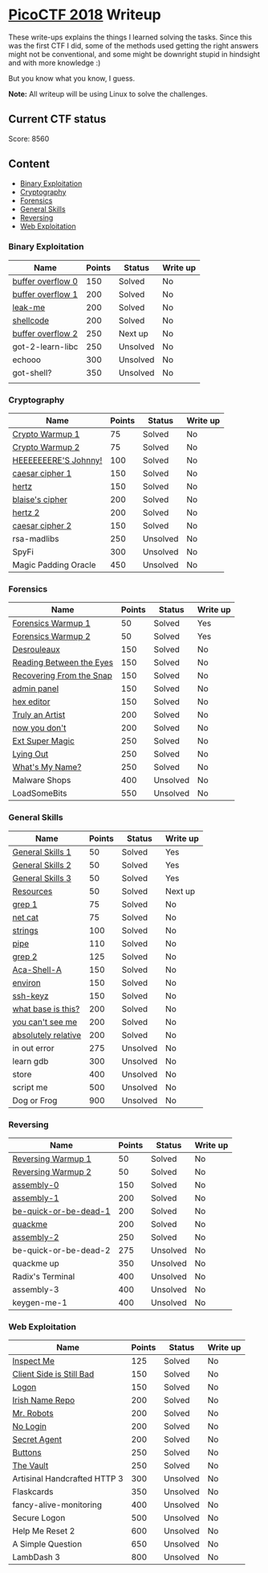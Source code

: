 # [PicoCTF 2018](https://2018game.picoctf.com/) Writeup

These write-ups explains the things I learned solving the tasks. Since this was the first CTF I did, some of the methods used getting the right answers might not be conventional, and some might be downright stupid in hindsight and with more knowledge :)

But you know what you know, I guess. 

**Note:** All writeup will be using Linux to solve the challenges.  


## Current CTF status

Score: 8560



## Content
- [Binary Exploitation](#binary-exploitation)
- [Cryptography](#cryptography)
- [Forensics](#forensics)
- [General Skills](#general-skills)
- [Reversing](#reversing)
- [Web Exploitation](#web-exploitation)


### Binary Exploitation

|Name|Points|Status|Write up
|-|-|-|-|
|[buffer overflow 0](Binary%20Exploitation/buffer%20overflow%200)|150|Solved|No|
|[buffer overflow 1](Binary%20Exploitation/buffer%20overflow%201)|200|Solved|No|
|[leak-me](Binary%20Exploitation/leak-me)|200|Solved|No|
|[shellcode](Binary%20Exploitation/shellcode)|200|Solved|No|
|[buffer overflow 2](Binary%20Exploitation/buffer%20overflow%202)|250|Next up|No|
|got-2-learn-libc|250|Unsolved|No|
|echooo|300|Unsolved|No|
|got-shell?|350|Unsolved|No|
||||


### Cryptography

|Name|Points|Status|Write up
|-|-|-|-|
|[Crypto Warmup 1](Cryptography/Crypto%20Warmup%201)|75|Solved|No|
|[Crypto Warmup 2](Cryptography/Crypto%20Warmup%202)|75|Solved|No|
|[HEEEEEEERE'S Johnny!](Cryptography/HEEEEEEERE%27S%20Johnny!)|100|Solved|No|
|[caesar cipher 1](Cryptography/caesar%20cipher%201)|150|Solved|No|
|[hertz](Cryptography/hertz)|150|Solved|No|
|[blaise's cipher](Cryptography/blaise%27s%20cipher)|200|Solved|No|
|[hertz 2](Cryptography/hertz%202)|200|Solved|No|
|[caesar cipher 2](Cryptography/caesar%20cipher%202)|150|Solved|No|
|rsa-madlibs|250|Unsolved|No|
|SpyFi|300|Unsolved|No|
|Magic Padding Oracle|450|Unsolved|No|


### Forensics

|Name|Points|Status|Write up
|-|-|-|-|
|[Forensics Warmup 1](Forensics/Forensics%20Warmup%201)|50|Solved|Yes|
|[Forensics Warmup 2](Forensics/Forensics%20Warmup%202)|50|Solved|Yes|
|[Desrouleaux](Forensics/Desrouleaux)|150|Solved|No|
|[Reading Between the Eyes](Forensics/Reading%20Between%20the%20Eyes)|150|Solved|No|
|[Recovering From the Snap](Forensics/Recovering%20From%20the%20Snap)|150|Solved|No|
|[admin panel](Forensics/admin%20panel)|150|Solved|No|
|[hex editor](Forensics/hex%20editor)|150|Solved|No|
|[Truly an Artist](Forensics/Truly%20an%20Artist)|200|Solved|No|
|[now you don't](Forensics/now%20you%20don%27t)|200|Solved|No|
|[Ext Super Magic](Forensics/Ext%20Super%20Magic)|250|Solved|No|
|[Lying Out](Forensics/Lying%20Out)|250|Solved|No|
|[What's My Name?](Forensics/What%27s%20My%20Name)|250|Solved|No|
|Malware Shops|400|Unsolved|No|
|LoadSomeBits|550|Unsolved|No|


### General Skills

|Name|Points|Status|Write up
|-|-|-|-|
|[General Skills 1](General%20Skills/General%20Warmup%201)|50|Solved|Yes|
|[General Skills 2](General%20Skills/General%20Warmup%202)|50|Solved|Yes|
|[General Skills 3](General%20Skills/General%20Warmup%203)|50|Solved|Yes|
|[Resources](General%20Skills/Resources)|50|Solved|Next up|
|[grep 1](General%20Skills/grep%201)|75|Solved|No|
|[net cat](General%20Skills/net%20cat)|75|Solved|No|
|[strings](General%20Skills/strings)|100|Solved|No|
|[pipe](General%20Skills/pipe)|110|Solved|No|
|[grep 2](General%20Skills/grep%202)|125|Solved|No|
|[Aca-Shell-A](General%20Skills/Aca-Shell-A)|150|Solved|No|
|[environ](General%20Skills/environ)|150|Solved|No|
|[ssh-keyz](General%20Skills/ssh-keyz)|150|Solved|No|
|[what base is this?](General%20Skills/what%20base%20is%20this)|200|Solved|No|
|[you can't see me](General%20Skills/you%20can%27t%20see%20me)|200|Solved|No|
|[absolutely relative](General%20Skills/absolutely%20relative)|200|Solved|No|
|in out error|275|Unsolved|No|
|learn gdb|300|Unsolved|No|
|store|400|Unsolved|No|
|script me|500|Unsolved|No|
|Dog or Frog|900|Unsolved|No|


### Reversing

|Name|Points|Status|Write up
|-|-|-|-|
|[Reversing Warmup 1](Reversing/Reversing%20Warmup%201)|50|Solved|No|
|[Reversing Warmup 2](Reversing/Reversing%20Warmup%202)|50|Solved|No|
|[assembly-0](Reversing/assembly-0)|150|Solved|No|
|[assembly-1](Reversing/assembly-1)|200|Solved|No|
|[be-quick-or-be-dead-1](Reversing/be-quick-or-be-dead-1)|200|Solved|No|
|[quackme](Reversing/quackme)|200|Solved|No|
|[assembly-2](Reversing/assembly-2)|250|Solved|No|
|be-quick-or-be-dead-2|275|Unsolved|No|
|quackme up|350|Unsolved|No|
|Radix's Terminal|400|Unsolved|No|
|assembly-3|400|Unsolved|No| 
|keygen-me-1|400|Unsolved|No|


### Web Exploitation

|Name|Points|Status|Write up
|-|-|-|-|
|[Inspect Me](Web%20Exploitation%2FInspect%20Me)|125|Solved|No|
|[Client Side is Still Bad](Web%20Exploitation/Client%20Side%20is%20Still%20Bad)|150|Solved|No|
|[Logon](Web%20Exploitation/Logon)|150|Solved|No|
|[Irish Name Repo](Web%20Exploitation/Irish%20Name%20Repo)|200|Solved|No|
|[Mr. Robots](Web%20Exploitation/Mr.%20Robots)|200|Solved|No|
|[No Login](Web%20Exploitation/No%20Login)|200|Solved|No|
|[Secret Agent](Web%20Exploitation/Secret%20Agent)|200|Solved|No|
|[Buttons](Web%20Exploitation/Buttons)|250|Solved|No|
|[The Vault](Web%20Exploitation/The%20Vault)|250|Solved|No|
|Artisinal Handcrafted HTTP 3|300|Unsolved|No|
|Flaskcards|350|Unsolved|No|
|fancy-alive-monitoring|400|Unsolved|No|
|Secure Logon|500|Unsolved|No| 
|Help Me Reset 2|600|Unsolved|No|
|A Simple Question|650|Unsolved|No|
|LambDash 3|800|Unsolved|No|
